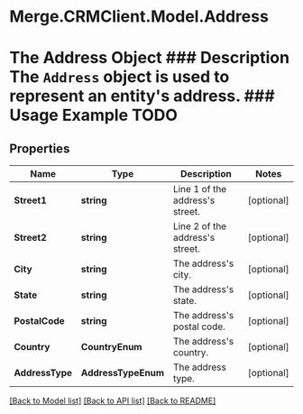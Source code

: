 # Merge.CRMClient.Model.Address
# The Address Object ### Description The `Address` object is used to represent an entity's address. ### Usage Example TODO

## Properties

Name | Type | Description | Notes
------------ | ------------- | ------------- | -------------
**Street1** | **string** | Line 1 of the address&#39;s street. | [optional] 
**Street2** | **string** | Line 2 of the address&#39;s street. | [optional] 
**City** | **string** | The address&#39;s city. | [optional] 
**State** | **string** | The address&#39;s state. | [optional] 
**PostalCode** | **string** | The address&#39;s postal code. | [optional] 
**Country** | **CountryEnum** | The address&#39;s country. | [optional] 
**AddressType** | **AddressTypeEnum** | The address type. | [optional] 

[[Back to Model list]](../README.md#documentation-for-models) [[Back to API list]](../README.md#documentation-for-api-endpoints) [[Back to README]](../README.md)


